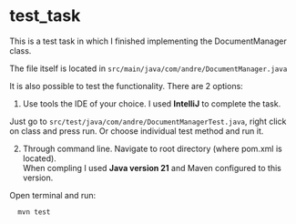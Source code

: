 # test_task

This is a test task in which I finished implementing the DocumentManager class.

The file itself is located in ```src/main/java/com/andre/DocumentManager.java```

It is also possible to test the functionality. There are 2 options:

1. Use tools the IDE of your choice. I used **IntelliJ** to complete the task.

Just go to ```src/test/java/com/andre/DocumentManagerTest.java```, right click on class and press run. Or choose individual
test method and run it. 

2. Through command line. Navigate to root directory (where pom.xml is located).\
When compling I used **Java version 21** and Maven configured to this version.

Open terminal and run:

```zsh
  mvn test
```

